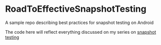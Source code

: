 # RoadToEffectiveSnapshotTesting
A sample repo describing best practices for snapshot testing on Android

The code here will reflect everything discussed on my series on [snapshot testing](https://sergiosastre.hashnode.dev/an-introduction-to-snapshot-testing-on-android-in-2021)
